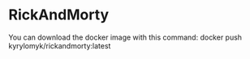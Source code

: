 # RickAndMorty
You can download the docker image with this command: docker push kyrylomyk/rickandmorty:latest
